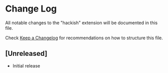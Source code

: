 # Change Log

All notable changes to the "hackish" extension will be documented in this file.

Check [Keep a Changelog](http://keepachangelog.com/) for recommendations on how to structure this file.

## [Unreleased]

- Initial release
